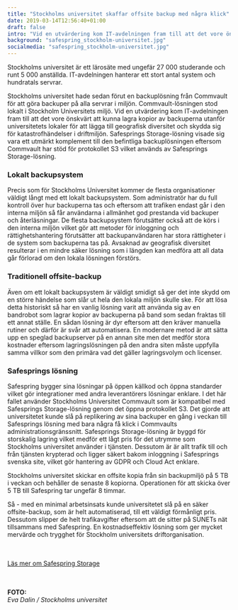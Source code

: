 ```yaml
---
title: "Stockholms universitet skaffar offsite backup med några klick"
date: 2019-03-14T12:56:40+01:00
draft: false
intro: "Vid en utvärdering kom IT-avdelningen fram till att det vore önskvärt att kunna lagra kopior av backuperna utanför universitetets lokaler."
background: "safespring_stockholm-universitet.jpg"
socialmedia: "safespring_stockholm-universitet.jpg"
---
```


<div class="ingress"><p>Stockholms universitet är ett lärosäte med ungefär 27&nbsp;000 studerande och runt 5&nbsp;000 anställda. IT-avdelningen hanterar ett stort antal system och hundratals servrar.</p></div>

Stockholms universitet hade sedan förut en backuplösning från Commvault för att göra backuper på alla servrar i miljön. Commvault-lösningen stod lokalt i Stockholm Universitets miljö. Vid en utvärdering kom IT-avdelningen fram till att det vore önskvärt att kunna lagra kopior av backuperna utanför universitetets lokaler för att lägga till geografisk diversitet och skydda sig för katastrofhändelser i driftmiljön. Safesprings Storage-lösning visade sig vara ett utmärkt komplement till den befintliga backuplösningen eftersom Commvault har stöd för protokollet S3 vilket används av Safesprings Storage-lösning.

### Lokalt backupsystem
Precis som för Stockholms Universitet kommer de flesta organisationer väldigt långt med ett lokalt backupsystem. Som administratör har du full kontroll över hur backuperna tas och eftersom att trafiken endast går i den interna miljön så får användarna i allmänhet god prestanda vid backuper och återläsningar. De flesta backupsystem förutsätter också att de körs i den interna miljön vilket gör att metoder för inloggning och rättighetshantering förutsätter att backupanvändaren har stora rättigheter i de system som backuperna tas på. Avsaknad av geografisk diversitet resulterar i en mindre säker lösning som i längden kan medföra att all data går förlorad om den lokala lösningen förstörs.

### Traditionell offsite-backup
Även om ett lokalt backupsystem är väldigt smidigt så ger det inte skydd om en större händelse som slår ut hela den lokala miljön skulle ske. För att lösa detta historiskt så har en vanlig lösning varit att använda sig av en bandrobot som lagrar kopior av backuperna på band som sedan fraktas till ett annat ställe. En sådan lösning är dyr eftersom att den kräver manuella rutiner och därför är svår att automatisera. En modernare metod är att sätta upp en speglad backupserver på en annan site men det medför stora kostnader eftersom lagringslösningen på den andra siten måste uppfylla samma villkor som den primära vad det gäller lagringsvolym och licenser.

### Safesprings lösning
Safespring bygger sina lösningar på öppen källkod och öppna standarder vilket gör integrationer med andra leverantörers lösningar enklare. I det här fallet använder Stockholms Universitet Commvault som är kompatibel med Safesprings Storage-lösning genom det öppna protokollet S3. Det gjorde att universitetet kunde slå på replikering av sina backuper en gång i veckan till Safesprings lösning med bara några få klick i Commvaults administrationsgränssnitt. Safesprings Storage-lösning är byggd för storskalig lagring vilket medför ett lågt pris för det utrymme som Stockholms universitet använder i tjänsten. Dessutom är är allt trafik till och från tjänsten krypterad och ligger säkert bakom inloggning i Safesprings svenska site, vilket gör hantering av GDPR och Cloud Act enklare.

Stockholms universitet skickar en offsite kopia från sin backupmiljö på  5 TB i veckan och behåller de senaste 8 kopiorna. Operationen för att skicka över 5 TB till Safespring tar ungefär 8 timmar.

Så - med en minimal arbetsinsats kunde universitetet slå på en säker offsite-backup, som är helt automatiserad, till ett väldigt förmånligt pris. Dessutom slipper de helt trafikavgifter eftersom att de sitter på SUNETs nät tillsammans med Safespring. En kostnadseffektiv lösning som ger mycket mervärde och trygghet för Stockholm universitets driftorganisation.

<br><br>
<a id="button" href="/tjanster/safespring-storage/">Läs mer om Safespring Storage</a>


<br><br>
**FOTO:** <br>*Eva Dalin / Stockholms universitet*
